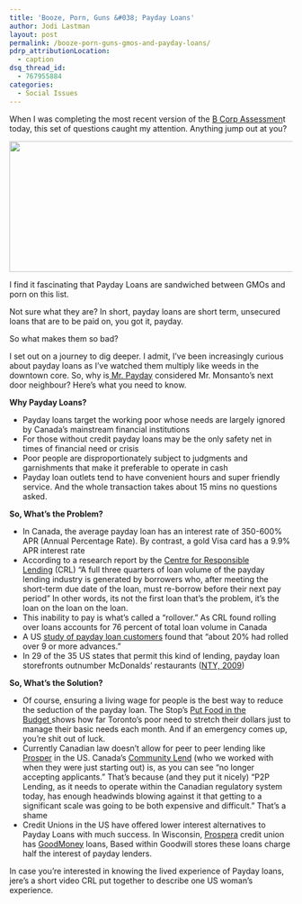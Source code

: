 ```yaml
---
title: 'Booze, Porn, Guns &#038; Payday Loans'
author: Jodi Lastman
layout: post
permalink: /booze-porn-guns-gmos-and-payday-loans/
pdrp_attributionLocation:
  - caption
dsq_thread_id:
  - 767955884
categories:
  - Social Issues
---
```

When I was completing the most recent version of the [B Corp Assessmen][1]t today, this set of questions caught my attention. Anything jump out at you?

<p style="text-align: center;">
  <a href="http://hypenotic.com/meaning-fulmarketing/9552/booze-porn-guns-gmos-and-payday-loans/attachment/screen-shot-2012-07-16-at-12-51-47-pm-3" rel="attachment wp-att-9558"><img class="aligncenter  wp-image-9558" title="Screen shot 2012-07-16 at 12.51.47 PM" src="http://hypenotic.com/wordpress/wp-content/uploads/2012/07/Screen-shot-2012-07-16-at-12.51.47-PM2.png" alt="" width="604" height="232" /></a>
</p>

I find it fascinating that Payday Loans are sandwiched between GMOs and porn on this list.

Not sure what they are? In short, payday loans are short term, unsecured loans that are to be paid on, you got it, payday.

So what makes them so bad?

I set out on a journey to dig deeper. I admit, I&#8217;ve been increasingly curious about payday loans as I&#8217;ve watched them multiply like weeds in the downtown core. So, why is[ Mr. Payday][2] considered Mr. Monsanto&#8217;s next door neighbour? Here&#8217;s what you need to know.

**Why Payday Loans?**

*   Payday loans target the working poor whose needs are largely ignored by Canada&#8217;s mainstream financial institutions
*   For those without credit payday loans may be the only safety net in times of financial need or crisis
*   Poor people are disproportionately subject to judgments and garnishments that make it preferable to operate in cash
*   Payday loan outlets tend to have convenient hours and super friendly service. And the whole transaction takes about 15 mins no questions asked.

<div>
  <strong>So, What&#8217;s the Problem?</strong>
</div>

*   In Canada, the average payday loan has an interest rate of 350-600% APR (Annual Percentage Rate). By contrast, a gold Visa card has a 9.9% APR interest rate
*   According to a research report by the [Centre for Responsible Lending][3] (CRL) &#8220;A full three quarters of loan volume of the payday lending industry is generated by borrowers who, after meeting the short-term due date of the loan, must re-borrow before their next pay period&#8221; In other words, its not the first loan that&#8217;s the problem, it&#8217;s the loan on the loan on the loan.
*   This inability to pay is what&#8217;s called a &#8220;rollover.&#8221; As CRL found rolling over loans accounts for 76 percent of total loan volume in Canada
*   A US [study of payday loan customers][4] found that &#8220;about 20% had rolled over 9 or more advances.&#8221;
*   In 29 of the 35 US states that permit this kind of lending, payday loan storefronts outnumber McDonalds&#8217; restaurants ([NTY, 2009][5])

<div>
  <strong>So, What&#8217;s the Solution?</strong>
</div>

<div>
  <ul>
    <li>
      Of course, ensuring a living wage for people is the best way to reduce the seduction of the payday loan. The Stop&#8217;s <a href="http://putfoodinthebudget.ca/">Put Food in the Budget </a>shows how far Toronto&#8217;s poor need to stretch their dollars just to manage their basic needs each month. And if an emergency comes up, you&#8217;re shit out of luck.
    </li>
    <li>
      Currently Canadian law doesn&#8217;t allow for peer to peer lending like <a href="http://www.prosper.com/">Prosper</a> in the US. Canada&#8217;s <a href="http://www.communitylend.com/">Community Lend</a> (who we worked with when they were just starting out) is, as you can see &#8220;no longer accepting applicants.&#8221; That&#8217;s because (and they put it nicely) &#8220;P2P Lending, as it needs to operate within the Canadian regulatory system today, has enough headwinds blowing against it that getting to a significant scale was going to be both expensive and difficult.&#8221; That&#8217;s a shame
    </li>
    <li>
      Credit Unions in the US have offered lower interest alternatives to Payday Loans with much success. In Wisconsin, <a href="https://www.prospera.ca/">Prospera</a> credit union has <a href="http://www.goodmoneystore.com/">GoodMoney</a> loans, Based within Goodwill stores these loans charge half the interest of payday lenders.
    </li>
  </ul>
</div>

In case you&#8217;re interested in knowing the lived experience of Payday loans, jere&#8217;s a short video CRL put together to describe one US woman&#8217;s experience.

&nbsp;

 [1]: http://www.bcorporation.net/become/BRS
 [2]: http://www.mrpayday.ca/
 [3]: http://www.responsiblelending.org/payday-lending/research-analysis/phantom-demand-short-term-due-date-generates-need-for-repeat-payday-loans-accounting-for-76-of-total-volume.html
 [4]: http://papers.ssrn.com/sol3/papers.cfm?abstract_id=1120556
 [5]: http://www.nytimes.com/2009/07/13/opinion/13mon3.html?_r=2